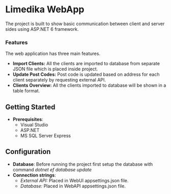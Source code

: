 # Limedika WebApp

The project is built to show basic communication between client and server sides using ASP.NET 6 framework.

### Features

The web application has three main features.

- **Import Clients:** All the clients are imported to database from separate JSON file which is placed inside project.
- **Update Post Codes:** Post code is updated based on address for each client separately by requesting external API.
- **Clients Overview:** All the clients imported to database will be shown in a table format.

## Getting Started

- **Prerequisites**:
    - Visual Studio
    - ASP.NET
    - MS SQL Server Express
    
## Configuration

- **Database**: Before running the project first setup the database with command *dotnet ef database update*
- **Connection strings**:
    - *External API:* Placed in WebUI appsettings.json file.
    - *Database:* Placed in WebAPI appsettings.json file.
